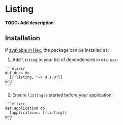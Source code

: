 # Listing

**TODO: Add description**

## Installation

If [available in Hex](https://hex.pm/docs/publish), the package can be installed as:

  1. Add `listing` to your list of dependencies in `mix.exs`:

    ```elixir
    def deps do
      [{:listing, "~> 0.1.0"}]
    end
    ```

  2. Ensure `listing` is started before your application:

    ```elixir
    def application do
      [applications: [:listing]]
    end
    ```

